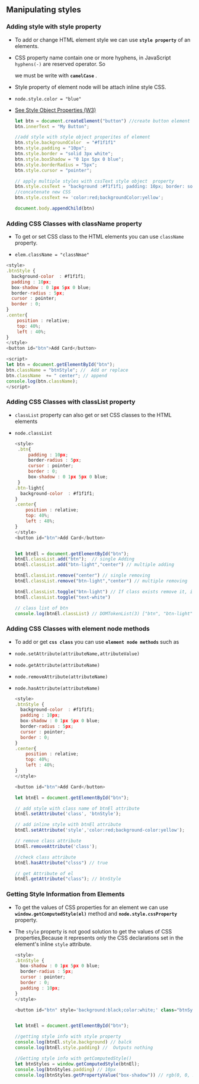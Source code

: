 ## Manipulating styles



###  Adding style  with  style   property

- To add or change HTML element style we can  use **`style property`** of an elements.

-  CSS property name  contain one or more hyphens, in JavaScript `hyphens(-)` are reserved operator. So

   we must be write with **`camelCase`** .
  
- Style property of element node  will be attach inline style CSS.

- `node.style.color = "blue"`

- [See Style Object Properties (W3)](http://www-db.deis.unibo.it/courses/TW/DOCS/w3schools/jsref/dom_obj_style.asp.html)

  ```js
  let btn = document.createElement("button") //create button element
  btn.innerText = "My Button";
  
  //add style with style object properites of element
  btn.style.backgroundColor  = "#f1f1f1"
  btn.style.padding = "10px";
  btn.style.border = "solid 3px white";
  btn.style.boxShadow = "0 1px 5px 0 blue";
  btn.style.borderRadius = "5px";
  btn.style.cursor = "pointer";
  
  // apply multiple styles with cssText style object  property
  btn.style.cssText = "background :#f1f1f1; padding: 10px; border: solid 3px white;box-shadow: 0 1px 5px 0 blue;border-radius: 5px;  cursor: pointer"; 
  //concatenate new CSS
  btn.style.cssText += 'color:red;backgroundColor:yellow';
  
  document.body.appendChild(btn)
  ```
  





### Adding CSS Classes with className  property 

- To get or set CSS class to the HTML elements you can use `className` property.

-  `elem.className = "classNmae" `

  ```js
  <style>
  .btnStyle {
    background-color  : #f1f1f1;
    padding : 10px;
    box-shadow : 0 1px 5px 0 blue;
    border-radius : 5px;
    cursor : pointer;
    border : 0;
  }
  .center{
      position : relative;
      top: 40%;
      left : 40%;
  }
  </style>
  <button id="btn">Add Card</button>
  
  <script>
  let btn = document.getElementById("btn");
  btn.className = "btnStyle"; //  Add or replace
  btn.className  += " center"; // append
  console.log(btn.className);
  </script>
  ```





### Adding CSS Classes with classList property

- `classList` property can also get or set CSS classes  to the HTML elements

- `node.classList`

  ```js
  <style>
   .btn{
       padding : 10px;
       border-radius : 5px;
       cursor : pointer;
       border : 0;
       box-shadow : 0 1px 5px 0 blue;
   }
  .btn-light{
    background-color  : #f1f1f1;
  }
  .center{
      position : relative;
      top: 40%;
      left : 48%;
  }
  </style>
  <button id="btn">Add Card</button>
  
  
  let btnEl = document.getElementById("btn");
  btnEl.classList.add("btn");  // single Adding 
  btnEl.classList.add("btn-light","center") // multiple adding
  
  btnEl.classList.remove("center") // single removing 
  btnEl.classList.remove("btn-light","center") // multiple removing 
  
  btnEl.classList.toggle("btn-light") // If class exists remove it, if not add it
  btnEl.classList.toggle("text-white")
  
  // class list of btn
  console.log(btnEl.classList) // DOMTokenList(3) ["btn", "btn-light", "text-white", value: "btn btn-light text-white"]
  
  
  ```





### Adding CSS Classes with element node methods

- To add or get **`css class`** you can use **`element node methods`** such as 

- `node.setAttribute(attributeName,attributeValue)`

- `node.getAttribute(attributeName)`

- `node.removeAttribute(attributeName)`

- `node.hasAttribute(attributeName)`

  ```js
  <style>
  .btnStyle {
    background-color  : #f1f1f1;
    padding : 10px;
    box-shadow : 0 1px 5px 0 blue;
    border-radius : 5px;
    cursor : pointer;
    border : 0;
  }
  .center{
      position : relative;
      top: 40%;
      left : 40%;
  }
  </style>
  
  <button id="btn">Add Card</button>
  
  let btnEl = document.getElementById("btn");
  
  // add style with class name of btnEl attribute 
  btnEl.setAttribute('class', 'btnStyle'); 
  
  // add inline style with btnEl attribute 
  btnEl.setAttribute('style','color:red;background-color:yellow');
  
  // remove class attribute
  btnEl.removeAttribute('class');
  
  //check class attribute
  btnEl.hasAttribute("clsss") // true 
  
  // get Attribute of el 
  btnEl.getAttribute("class"); // btnStyle
  ```





### Getting Style Information from Elements

-  To get the values of CSS properties for an element we can use **`window.getComputedStyle(el)`** method and **`node.style.cssProperty`** property. 

- The `style` property is not good solution to get the values of CSS properties,Because it  represents only the CSS declarations set in the element's inline `style` attribute.

  ```js
  <style>
  .btnStyle {
    box-shadow : 0 1px 5px 0 blue;
    border-radius : 5px;
    cursor : pointer;
    border : 0;
    padding : 10px;
  }
  </style>
  
  <button id="btn" style='background:black;color:white;' class="btnSyle">Add Card</button>
  
  
  let btnEl = document.getElementById("btn");
  
  //getting style info with style property
  console.log(btnEl.style.background) // balck
  console.log(btnEl.style.padding) //  Outputs nothing
  
  //Getting style info with getComputedStyle()
  let btnStyles = window.getComputedStyle(btnEl);
  console.log(btnStyles.padding) // 10px
  console.log(btnStyles.getPropertyValue("box-shadow")) // rgb(0, 0, 255) 0px 1px 5px 0px
  ```
  
  
  
  

